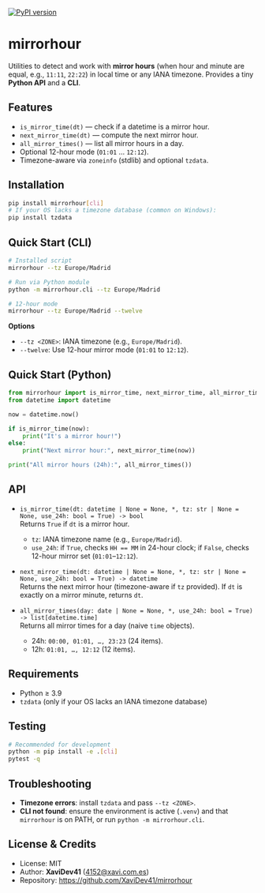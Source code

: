 
[![PyPI version](https://img.shields.io/pypi/v/mirrorhour.svg?logo=pypi)](https://pypi.org/project/mirrorhour/)

# mirrorhour

Utilities to detect and work with **mirror hours** (when hour and minute are equal, e.g., `11:11`, `22:22`) in local time or any IANA timezone. Provides a tiny **Python API** and a **CLI**.

## Features
- `is_mirror_time(dt)` — check if a datetime is a mirror hour.
- `next_mirror_time(dt)` — compute the next mirror hour.
- `all_mirror_times()` — list all mirror hours in a day.
- Optional 12-hour mode (`01:01` … `12:12`).
- Timezone-aware via `zoneinfo` (stdlib) and optional `tzdata`.

## Installation

```bash
pip install mirrorhour[cli]
# If your OS lacks a timezone database (common on Windows):
pip install tzdata
```

## Quick Start (CLI)

```bash
# Installed script
mirrorhour --tz Europe/Madrid

# Run via Python module
python -m mirrorhour.cli --tz Europe/Madrid

# 12-hour mode
mirrorhour --tz Europe/Madrid --twelve
```

**Options**
- `--tz <ZONE>`: IANA timezone (e.g., `Europe/Madrid`).
- `--twelve`: Use 12-hour mirror mode (`01:01` to `12:12`).

## Quick Start (Python)

```python
from mirrorhour import is_mirror_time, next_mirror_time, all_mirror_times
from datetime import datetime

now = datetime.now()

if is_mirror_time(now):
    print("It's a mirror hour!")
else:
    print("Next mirror hour:", next_mirror_time(now))

print("All mirror hours (24h):", all_mirror_times())
```

## API

- `is_mirror_time(dt: datetime | None = None, *, tz: str | None = None, use_24h: bool = True) -> bool`  
  Returns `True` if `dt` is a mirror hour.  
  - `tz`: IANA timezone name (e.g., `Europe/Madrid`).  
  - `use_24h`: if `True`, checks `HH == MM` in 24-hour clock; if `False`, checks 12-hour mirror set (`01:01`–`12:12`).

- `next_mirror_time(dt: datetime | None = None, *, tz: str | None = None, use_24h: bool = True) -> datetime`  
  Returns the next mirror hour (timezone-aware if `tz` provided). If `dt` is exactly on a mirror minute, returns `dt`.

- `all_mirror_times(day: date | None = None, *, use_24h: bool = True) -> list[datetime.time]`  
  Returns all mirror times for a day (naive `time` objects).  
  - 24h: `00:00, 01:01, …, 23:23` (24 items).  
  - 12h: `01:01, …, 12:12` (12 items).

## Requirements
- Python ≥ 3.9
- `tzdata` (only if your OS lacks an IANA timezone database)

## Testing

```bash
# Recommended for development
python -m pip install -e .[cli]
pytest -q
```

## Troubleshooting
- **Timezone errors**: install `tzdata` and pass `--tz <ZONE>`.
- **CLI not found**: ensure the environment is active (`.venv`) and that `mirrorhour` is on PATH, or run `python -m mirrorhour.cli`.

## License & Credits
- License: MIT  
- Author: **XaviDev41** (<4152@xavi.com.es>)  
- Repository: https://github.com/XaviDev41/mirrorhour
